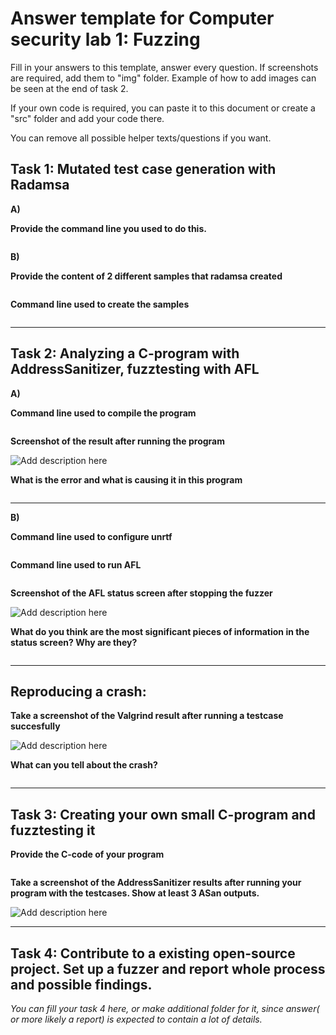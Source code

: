 # **Answer template for Computer security lab 1: Fuzzing**

Fill in your answers to this template, answer every question. If screenshots are required, add them to "img" folder. Example of how to add images can be seen at the end of task 2.

If your own code is required, you can paste it to this document or create a "src" folder and add your code there.

You can remove all possible helper texts/questions if you want. 

## **Task 1**: Mutated test case generation with Radamsa

**A)** 

**Provide the command line you used to do this.**
```
```

 **B)** 


**Provide the content of 2 different samples that radamsa created**
```
```

**Command line used to create the samples**
```
```
---
## **Task 2**: Analyzing a C-program with AddressSanitizer, fuzztesting with AFL
**A)** 

**Command line used to compile the program**
```
```
**Screenshot of the result after running the program**

![](img/Placeholder.jpg  "Add description here")


**What is the error and what is causing it in this program**
```
```
---

**B)**

**Command line used to configure unrtf**
```
```
**Command line used to run AFL**
```
```
**Screenshot of the AFL status screen after stopping the fuzzer**

![](img/Placeholder.jpg  "Add description here")

**What do you think are the most significant pieces of information in the status screen? Why are they?**
```
```
---
## Reproducing a crash:

**Take a screenshot of the Valgrind result after running a testcase succesfully**

![](img/Placeholder.jpg  "Add description here")

**What can you tell about the crash?**
```
```
---
## **Task 3**: Creating your own small C-program and fuzztesting it



**Provide the C-code of your program**
```C

```
**Take a screenshot of the AddressSanitizer results after running your program with the testcases. Show at least 3 ASan outputs.**

![](img/Placeholder.jpg  "Add description here")

---
## **Task 4**: Contribute to a existing open-source project. Set up a fuzzer and report whole process and possible findings.

*You can fill your task 4 here, or make additional folder for it, since answer( or more likely a report) is expected to contain a lot of details.*

